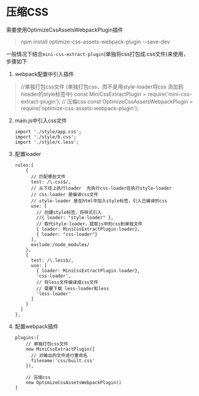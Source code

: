 # 压缩CSS

需要使用OptimizeCssAssetsWebpackPlugin插件

> npm install optimize-css-assets-webpack-plugin --save-dev

一般情况下结合`mini-css-extract-plugin`(单独将css打包成.css文件)来使用，步骤如下

1. webpack配置中引入插件


> //单独打包css文件 (单独打包css，而不是用style-loader将css 添加到header的style标签中)
const MiniCssExtractPlugin = require('mini-css-extract-plugin');
// 压缩css
const OptimizeCssAssetsWebpackPlugin = require('optimize-css-assets-webpack-plugin');

2. main.js中引入css文件

   ```
   import './style/app.css';
   import './style/b.css';
   import './style/c.less';
   ```

3. 配置loader

   ```
   rules:[
       {
         // 匹配哪些文件
         test: /\.css$/,
         // 从下往上执行loader  先执行css-loader在执行style-loader
         // css-loader 是编译css文件
         // style-loader 是在html中加入style标签，引入已编译的css
         use: [ 
           // 创建style标签，将样式引入
           //{ loader: "style-loader" },
           // 取代style-loader，提取js中的css到单独文件
           { loader: MiniCssExtractPlugin.loader},
           { loader: "css-loader"}
         ],
         exclude:/node_modules/
       },
       {
         test: /\.less$/,
         use: [
           { loader: MiniCssExtractPlugin.loader},
           'css-loader',
           // 将less文件编译成css文件
           // 需要下载 less-loader和less
           'less-loader'
         ]
       }
     ]
   },
   ```

   

4. 配置webpack插件

    ```
    plugins:[
        // 单独打包css文件
        new MiniCssExtractPlugin({
          // 对输出的文件进行重命名
          filename:'css/built.css'
        }),

        // 压缩css
        new OptimizeCssAssetsWebpackPlugin()
    ]
    ```

